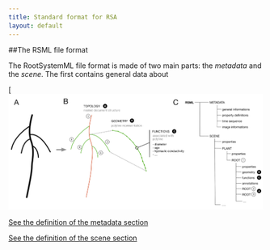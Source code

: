 ```yaml
---
title: Standard format for RSA
layout: default
---
```


##The RSML file format

The RootSystemML file format is made of two main parts: the *metadata* and the *scene*. The first contains general data about

[![RSML format schema](../images/format.png)

[See the definition of the metadata section](metadata)

[See the definition of the scene section](scene)

